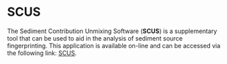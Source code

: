 # SCUS
The Sediment Contribution Unmixing Software (**SCUS**) is a supplementary tool that can be used to aid in the analysis of sediment source fingerprinting. This application is available on-line and can be accessed via the following link: [SCUS](http://lcpmgh.com/scus/).

